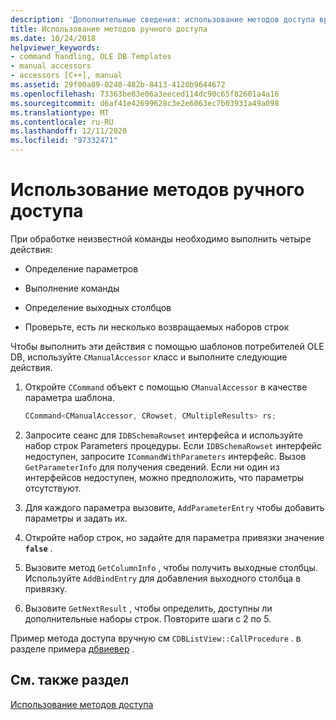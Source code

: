 ```yaml
---
description: 'Дополнительные сведения: использование методов доступа вручную'
title: Использование методов ручного доступа
ms.date: 10/24/2018
helpviewer_keywords:
- command handling, OLE DB Templates
- manual accessors
- accessors [C++], manual
ms.assetid: 29f00a89-0240-482b-8413-4120b9644672
ms.openlocfilehash: 73363be83e06a3eeced114dc90c65f82601a4a16
ms.sourcegitcommit: d6af41e42699628c3e2e6063ec7b03931a49a098
ms.translationtype: MT
ms.contentlocale: ru-RU
ms.lasthandoff: 12/11/2020
ms.locfileid: "97332471"
---
```

# <a name="using-manual-accessors"></a>Использование методов ручного доступа

При обработке неизвестной команды необходимо выполнить четыре действия:

- Определение параметров

- Выполнение команды

- Определение выходных столбцов

- Проверьте, есть ли несколько возвращаемых наборов строк

Чтобы выполнить эти действия с помощью шаблонов потребителей OLE DB, используйте `CManualAccessor` класс и выполните следующие действия.

1. Откройте `CCommand` объект с помощью `CManualAccessor` в качестве параметра шаблона.

    ```cpp
    CCommand<CManualAccessor, CRowset, CMultipleResults> rs;
    ```

1. Запросите сеанс для `IDBSchemaRowset` интерфейса и используйте набор строк Parameters процедуры. Если `IDBSchemaRowset` интерфейс недоступен, запросите `ICommandWithParameters` интерфейс. Вызов `GetParameterInfo` для получения сведений. Если ни один из интерфейсов недоступен, можно предположить, что параметры отсутствуют.

1. Для каждого параметра вызовите, `AddParameterEntry` чтобы добавить параметры и задать их.

1. Откройте набор строк, но задайте для параметра привязки значение **`false`** .

1. Вызовите метод `GetColumnInfo` , чтобы получить выходные столбцы. Используйте `AddBindEntry` для добавления выходного столбца в привязку.

1. Вызовите `GetNextResult` , чтобы определить, доступны ли дополнительные наборы строк. Повторите шаги с 2 по 5.

Пример метода доступа вручную см `CDBListView::CallProcedure` . в разделе примера [дбвиевер](https://github.com/Microsoft/VCSamples/tree/master/VC2010Samples/ATL/OLEDB/Consumer) .

## <a name="see-also"></a>См. также раздел

[Использование методов доступа](../../data/oledb/using-accessors.md)
